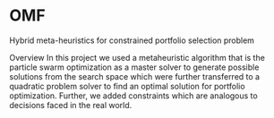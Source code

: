# OMF
Hybrid meta-heuristics for constrained portfolio selection problem

Overview
In this project we used a metaheuristic algorithm that is the particle swarm optimization as
a master solver to generate possible solutions from the search space which were further
transferred to a quadratic problem solver to find an optimal solution for portfolio
optimization. Further, we added constraints which are analogous to decisions faced in the
real world.
